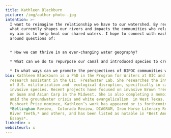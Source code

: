 ```yaml
---
title: Kathleen Blackburn
picture: /img/author-photo-.jpg
intention: >-
  I want to reimagine the relationship we have to our watershed. By recognizing
  what currently shapes our rivers and impacts the communities who rely on them,
  my aim is to help heal our shared waters. I hope to connect with each other
  around questions of:  


  * How we can thrive in an ever-changing water geography?  

  * What can we do to repurpose our canal and introduced species to create equitable ownership of these rivers?

  * In what ways can we promote the perspectives of BIPOC communities whose activism continues to conserve and protect our most precious resources?
bio: Kathleen Blackburn is a PhD in the Program for Writers at UIC and a
  research assistant in the UIC  Freshwater Lab. She researches the intersection
  of U.S. militarization and  ecological disruption, specifically in cases of
  invasive species. Recent projects have focused on invasive Brown Tree Snakes
  on Guam and Asian Carp in the Midwest. She is also completing a memoir set
  amid the groundwater crisis and white evangelicalism  in West Texas. A
  Pushcart Prize nominee, Kathleen’s work has appeared or is forthcoming in
  *Bellingham Review,  Colorado Review, DIAGRAM, Iron Horse Literary Review,
  River Teeth,* and others, and has been listed as notable in *Best American
  Essays*.
linkedin: x
websiteurl: x
---
```

